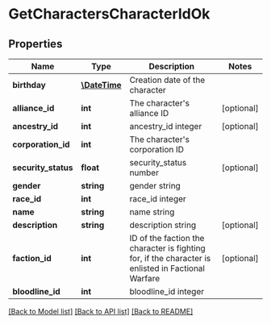 # GetCharactersCharacterIdOk

## Properties
Name | Type | Description | Notes
------------ | ------------- | ------------- | -------------
**birthday** | [**\DateTime**](\DateTime.md) | Creation date of the character | 
**alliance_id** | **int** | The character&#39;s alliance ID | [optional] 
**ancestry_id** | **int** | ancestry_id integer | [optional] 
**corporation_id** | **int** | The character&#39;s corporation ID | 
**security_status** | **float** | security_status number | [optional] 
**gender** | **string** | gender string | 
**race_id** | **int** | race_id integer | 
**name** | **string** | name string | 
**description** | **string** | description string | [optional] 
**faction_id** | **int** | ID of the faction the character is fighting for, if the character is enlisted in Factional Warfare | [optional] 
**bloodline_id** | **int** | bloodline_id integer | 

[[Back to Model list]](../README.md#documentation-for-models) [[Back to API list]](../README.md#documentation-for-api-endpoints) [[Back to README]](../README.md)


